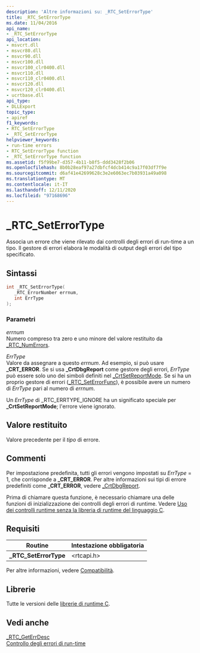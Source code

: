 ```yaml
---
description: 'Altre informazioni su: _RTC_SetErrorType'
title: _RTC_SetErrorType
ms.date: 11/04/2016
api_name:
- _RTC_SetErrorType
api_location:
- msvcrt.dll
- msvcr80.dll
- msvcr90.dll
- msvcr100.dll
- msvcr100_clr0400.dll
- msvcr110.dll
- msvcr110_clr0400.dll
- msvcr120.dll
- msvcr120_clr0400.dll
- ucrtbase.dll
api_type:
- DLLExport
topic_type:
- apiref
f1_keywords:
- RTC_SetErrorType
- _RTC_SetErrorType
helpviewer_keywords:
- run-time errors
- RTC_SetErrorType function
- _RTC_SetErrorType function
ms.assetid: f5f99be7-d357-4b11-b8f5-ddd3428f2b06
ms.openlocfilehash: 8b0b28eaf97a27dbfcf4dcb414c9a17f03df7f9e
ms.sourcegitcommit: d6af41e42699628c3e2e6063ec7b03931a49a098
ms.translationtype: MT
ms.contentlocale: it-IT
ms.lasthandoff: 12/11/2020
ms.locfileid: "97168696"
---
```

# <a name="_rtc_seterrortype"></a>_RTC_SetErrorType

Associa un errore che viene rilevato dai controlli degli errori di run-time a un tipo. Il gestore di errori elabora le modalità di output degli errori del tipo specificato.

## <a name="syntax"></a>Sintassi

```C
int _RTC_SetErrorType(
   _RTC_ErrorNumber errnum,
   int ErrType
);
```

### <a name="parameters"></a>Parametri

*errnum*<br/>
Numero compreso tra zero e uno minore del valore restituito da [_RTC_NumErrors](rtc-numerrors.md).

*ErrType*<br/>
Valore da assegnare a questo *errnum*. Ad esempio, si può usare **_CRT_ERROR**. Se si usa **_CrtDbgReport** come gestore degli errori, *ErrType* può essere solo uno dei simboli definiti nel [_CrtSetReportMode](crtsetreportmode.md). Se si ha un proprio gestore di errori ([_RTC_SetErrorFunc](rtc-seterrorfunc.md)), è possibile avere un numero di *ErrType* pari al numero di *errnum*.

Un *ErrType* di _RTC_ERRTYPE_IGNORE ha un significato speciale per **_CrtSetReportMode**; l'errore viene ignorato.

## <a name="return-value"></a>Valore restituito

Valore precedente per il *tipo* di errore.

## <a name="remarks"></a>Commenti

Per impostazione predefinita, tutti gli errori vengono impostati su *ErrType* = 1, che corrisponde a **_CRT_ERROR**. Per altre informazioni sui tipi di errore predefiniti come **_CRT_ERROR**, vedere [_CrtDbgReport](crtdbgreport-crtdbgreportw.md).

Prima di chiamare questa funzione, è necessario chiamare una delle funzioni di inizializzazione dei controlli degli errori di runtime. Vedere [Uso dei controlli runtime senza la libreria di runtime del linguaggio C](/visualstudio/debugger/using-run-time-checks-without-the-c-run-time-library).

## <a name="requirements"></a>Requisiti

|Routine|Intestazione obbligatoria|
|-------------|---------------------|
|**_RTC_SetErrorType**|\<rtcapi.h>|

Per altre informazioni, vedere [Compatibilità](../../c-runtime-library/compatibility.md).

## <a name="libraries"></a>Librerie

Tutte le versioni delle [librerie di runtime C](../../c-runtime-library/crt-library-features.md).

## <a name="see-also"></a>Vedi anche

[_RTC_GetErrDesc](rtc-geterrdesc.md)<br/>
[Controllo degli errori di run-time](../../c-runtime-library/run-time-error-checking.md)<br/>
